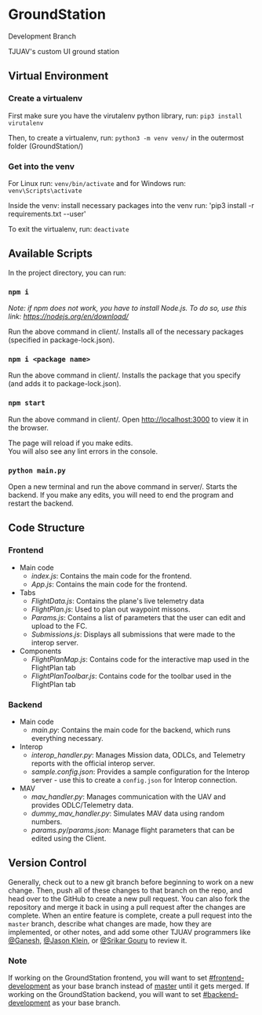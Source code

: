 # GroundStation
Development Branch

TJUAV's custom UI ground station

## Virtual Environment

### Create a virtualenv

First make sure you have the virutalenv python library, run:
`pip3 install virutalenv`

Then, to create a virtualenv, run:
`python3 -m venv venv/`
in the outermost folder (GroundStation/)

### Get into the venv

For Linux run:
`venv/bin/activate`
and for Windows run:
`venv\Scripts\activate`

Inside the venv:
install necessary packages into the venv run:
'pip3 install -r requirements.txt --user'

To exit the virtualenv, run:
`deactivate`

## Available Scripts

In the project directory, you can run:

### `npm i`

*Note: if npm does not work, you have to install Node.js. To do so, use this link: https://nodejs.org/en/download/*

Run the above command in client/.
Installs all of the necessary packages (specified in package-lock.json).<br />

### `npm i <package name>`

Run the above command in client/.
Installs the package that you specify (and adds it to package-lock.json).<br />

### `npm start`

Run the above command in client/.
Open [http://localhost:3000](http://localhost:3000) to view it in the browser.

The page will reload if you make edits.<br />
You will also see any lint errors in the console.

### `python main.py`

Open a new terminal and run the above command in server/.
Starts the backend.
If you make any edits, you will need to end the program and restart the backend.

## Code Structure

### Frontend

- Main code
  - _index.js_: Contains the main code for the frontend.
  - _App.js_: Contains the main code for the frontend.
- Tabs
  - _FlightData.js_: Contains the plane's live telemetry data
  - _FlightPlan.js_: Used to plan out waypoint missons.
  - _Params.js_: Contains a list of parameters that the user can edit and upload to the FC.
  - _Submissions.js_: Displays all submissions that were made to the interop server.
- Components
  - _FlightPlanMap.js_: Contains code for the interactive map used in the FlightPlan tab
  - _FlightPlanToolbar.js_: Contains code for the toolbar used in the FlightPlan tab

### Backend

- Main code
  - _main.py_: Contains the main code for the backend, which runs everything necessary.
- Interop
  - _interop_handler.py_: Manages Mission data, ODLCs, and Telemetry reports with the official interop server.
  - _sample.config.json_: Provides a sample configuration for the Interop server - use this to create a `config.json` for Interop connection.
- MAV
  - _mav_handler.py_: Manages communication with the UAV and provides ODLC/Telemetry data.
  - _dummy_mav_handler.py_: Simulates MAV data using random numbers.
  - _params.py_/_params.json_: Manage flight parameters that can be edited using the Client.


## Version Control

Generally, check out to a new git branch before beginning to work on a new change. Then, push all of these changes to that branch on the repo, and head over to the GitHub to create a new pull request. You can also fork the repository and merge it back in using a pull request after the changes are complete. When an entire feature is complete, create a pull request into the `master` branch, describe what changes are made, how they are implemented, or other notes, and add some other TJUAV programmers like [@Ganesh](https://github.com/gnanduru1), [@Jason Klein](https://github.com/Jklein64), or [@Srikar Gouru](https://github.com/srikarg89) to review it.

### Note

If working on the GroundStation frontend, you will want to set [#frontend-development](https://github.com/tj-uav/GroundStation/tree/frontend-development) as your base branch instead of [master](https://github.com/tj-uav/GroundStation/tree/master) until it gets merged. If working on the GroundStation backend, you will want to set [#backend-development](https://github.com/tj-uav/GroundStation/tree/backend-development) as your base branch.

